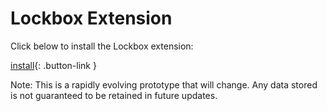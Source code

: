 # Lockbox Extension

Click below to install the Lockbox extension:

[install][install-link]{: .button-link }

[install-link]: https://testpilot.firefox.com/files/lockbox@mozilla.com/latest

Note: This is a rapidly evolving prototype that will change. Any data stored is
not guaranteed to be retained in future updates.
